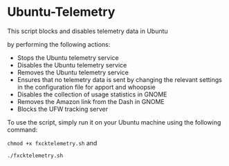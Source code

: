 # Ubuntu-Telemetry
This script blocks and disables telemetry data in Ubuntu 

by performing the following actions:

* Stops the Ubuntu telemetry service
* Disables the Ubuntu telemetry service
* Removes the Ubuntu telemetry service
* Ensures that no telemetry data is sent by changing the relevant settings in the configuration file for apport and whoopsie
* Disables the collection of usage statistics in GNOME
* Removes the Amazon link from the Dash in GNOME
* Blocks the UFW tracking server



To use the script, simply run it on your Ubuntu machine using the following command:

``` chmod +x fxcktelemetry.sh ```
and 

``` ./fxcktelemetry.sh ```
